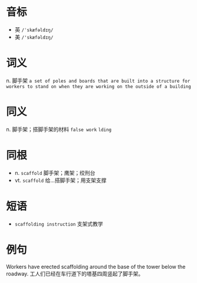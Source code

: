 # 音标

- 英 `/ˈskæfəldɪŋ/`
- 美 `/'skæfəldɪŋ/`

# 词义

n. 脚手架
`a set of poles and boards that are built into a structure for workers to stand on when they are working on the outside of a building`

# 同义

n. 脚手架；搭脚手架的材料
`false work` `lding`

# 同根

- n. `scaffold` 脚手架；鹰架；绞刑台
- vt. `scaffold` 给…搭脚手架；用支架支撑

# 短语

- `scaffolding instruction` 支架式教学

# 例句

Workers have erected scaffolding around the base of the tower below the roadway.
工人们已经在车行道下的塔基四周竖起了脚手架。


